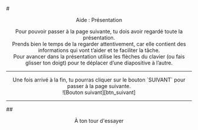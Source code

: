 #<center>Aide : Présentation</center>

<center>Pour pouvoir passer à la page suivante, tu dois avoir regardé toute la présentation.</center>

<center>Prends bien le temps de la regarder attentivement, car elle contient des informations qui vont t’aider et te faciliter la tâche.</center>

<center>Pour avancer dans la présentation utilise les flèches du clavier (ou fais glisser ton doigt) pour te déplacer d’une diapositive à l’autre.</center>

***

<center>Une fois arrivé à la fin, tu pourras cliquer sur le bouton `SUIVANT` pour passer à la page suivante.</center>

<center>![Bouton suivant][btn_suivant]</center>

***

##<span style="color: #800080"><center>À ton tour d'essayer</center></span>

[btn_suivant]: img/btn_suivant.png
